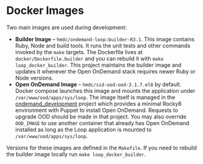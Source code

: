 # Docker Images

Two main images are used during development:

- **Builder Image** – `hmdc/ondemand-loop:builder-R3.1`. This image contains Ruby, Node and build tools. It runs the unit tests and other commands invoked by the `make` targets. The Dockerfile lives at `docker/Dockerfile.builder` and you can rebuild it with `make loop_docker_builder`. This project maintains the builder image and updates it whenever the Open OnDemand stack requires newer Ruby or Node versions.
- **Open OnDemand Image** – `hmdc/sid-ood:ood-3.1.7.el8` by default. Docker compose launches this image and mounts the application under `/var/www/ood/apps/sys/loop`. The image itself is managed in the [ondemand_development](https://github.com/hmdc/ondemand_development) project which provides a minimal Rocky8 environment with Puppet to install Open OnDemand. Requests to upgrade OOD should be made in that project. You may also override `OOD_IMAGE` to use another container that already has Open OnDemand installed as long as the Loop application is mounted to `/var/www/ood/apps/sys/loop`.

Versions for these images are defined in the `Makefile`. If you need to rebuild the builder image locally run `make loop_docker_builder`.

